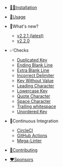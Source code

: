 * [👨‍💻Installation](installation.md)
* [🚀Usage](usage.md)
* 🎉What's new?
    * [v2.2.1 (latest)](whats_new/v221.md)
    * [v2.2.0](whats_new/v2_2_0.md)

* ✅Checks
	* [Duplicated Key](checks/duplicated_key.md)
	* [Ending Blank Line](checks/ending_blank_line.md)
	* [Extra Blank Line](checks/extra_blank_line.md)
	* [Incorrect Delimiter](checks/incorrect_delimiter.md)
	* [Key Without Value](checks/key_without_value.md)
	* [Leading Character](checks/leading_character.md)
	* [Lowercase Key](checks/lowercase_key.md)
	* [Quote Character](checks/quote_character.md)
	* [Space Character](checks/space_character.md)
	* [Trailing whitespace](checks/trailing_whitespace.md)
	* [Unordered Key](checks/unordered_key.md)

* 🔄Continuous Integration
	* [CircleCI](ci/circleci.md)
	* [GitHub Actions](ci/github_actions.md)
	* [Mega-Linter](ci/mega_linter.md)

* [🤝Contributing](contributing.md)
* [❤️Sponsors](sponsors.md)
